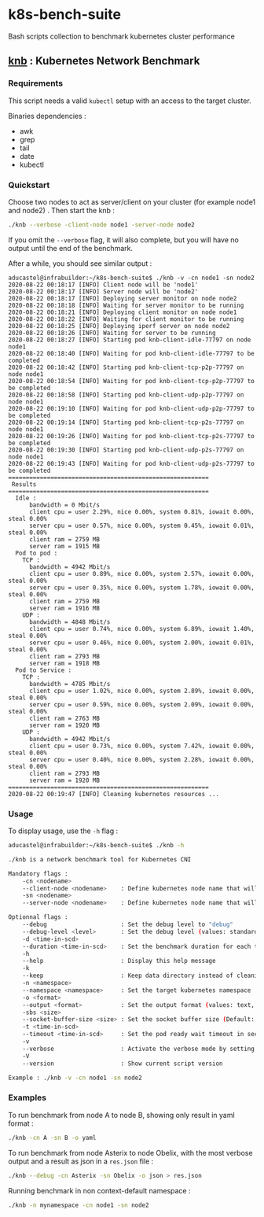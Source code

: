 # k8s-bench-suite
Bash scripts collection to benchmark kubernetes cluster performance

## [knb](knb) : Kubernetes Network Benchmark

### Requirements

This script needs a valid `kubectl` setup with an access to the target cluster.

Binaries dependencies :

- awk
- grep
- tail
- date
- kubectl

### Quickstart

Choose two nodes to act as server/client on your cluster (for example node1 and node2) . Then start the knb : 

```bash
./knb --verbose -client-node node1 -server-node node2
```

If you omit the `--verbose` flag, it will also complete, but you will have no output until the end of the benchmark.

After a while, you should see similar output :

```
aducastel@infrabuilder:~/k8s-bench-suite$ ./knb -v -cn node1 -sn node2
2020-08-22 00:18:17 [INFO] Client node will be 'node1'
2020-08-22 00:18:17 [INFO] Server node will be 'node2'
2020-08-22 00:18:17 [INFO] Deploying server monitor on node node2
2020-08-22 00:18:18 [INFO] Waiting for server monitor to be running
2020-08-22 00:18:21 [INFO] Deploying client monitor on node node1
2020-08-22 00:18:22 [INFO] Waiting for client monitor to be running
2020-08-22 00:18:25 [INFO] Deploying iperf server on node node2
2020-08-22 00:18:26 [INFO] Waiting for server to be running
2020-08-22 00:18:27 [INFO] Starting pod knb-client-idle-77797 on node node1
2020-08-22 00:18:40 [INFO] Waiting for pod knb-client-idle-77797 to be completed
2020-08-22 00:18:42 [INFO] Starting pod knb-client-tcp-p2p-77797 on node node1
2020-08-22 00:18:54 [INFO] Waiting for pod knb-client-tcp-p2p-77797 to be completed
2020-08-22 00:18:58 [INFO] Starting pod knb-client-udp-p2p-77797 on node node1
2020-08-22 00:19:10 [INFO] Waiting for pod knb-client-udp-p2p-77797 to be completed
2020-08-22 00:19:14 [INFO] Starting pod knb-client-tcp-p2s-77797 on node node1
2020-08-22 00:19:26 [INFO] Waiting for pod knb-client-tcp-p2s-77797 to be completed
2020-08-22 00:19:30 [INFO] Starting pod knb-client-udp-p2s-77797 on node node1
2020-08-22 00:19:43 [INFO] Waiting for pod knb-client-udp-p2s-77797 to be completed
=========================================================
 Results
=========================================================
  Idle :
      bandwidth = 0 Mbit/s
      client cpu = user 2.29%, nice 0.00%, system 0.81%, iowait 0.00%, steal 0.00%
      server cpu = user 0.57%, nice 0.00%, system 0.45%, iowait 0.01%, steal 0.00%
      client ram = 2759 MB
      server ram = 1915 MB
  Pod to pod :
    TCP :
      bandwidth = 4942 Mbit/s
      client cpu = user 0.89%, nice 0.00%, system 2.57%, iowait 0.00%, steal 0.00%
      server cpu = user 0.35%, nice 0.00%, system 1.78%, iowait 0.00%, steal 0.00%
      client ram = 2759 MB
      server ram = 1916 MB
    UDP :
      bandwidth = 4848 Mbit/s
      client cpu = user 0.74%, nice 0.00%, system 6.89%, iowait 1.40%, steal 0.00%
      server cpu = user 0.46%, nice 0.00%, system 2.00%, iowait 0.01%, steal 0.00%
      client ram = 2793 MB
      server ram = 1918 MB
  Pod to Service :
    TCP :
      bandwidth = 4785 Mbit/s
      client cpu = user 1.02%, nice 0.00%, system 2.89%, iowait 0.00%, steal 0.00%
      server cpu = user 0.59%, nice 0.00%, system 2.09%, iowait 0.00%, steal 0.00%
      client ram = 2763 MB
      server ram = 1920 MB
    UDP :
      bandwidth = 4942 Mbit/s
      client cpu = user 0.73%, nice 0.00%, system 7.42%, iowait 0.00%, steal 0.00%
      server cpu = user 0.40%, nice 0.00%, system 2.28%, iowait 0.00%, steal 0.00%
      client ram = 2793 MB
      server ram = 1920 MB
=========================================================
2020-08-22 00:19:47 [INFO] Cleaning kubernetes resources ...
```

### Usage

To display usage, use the `-h` flag :

```bash
aducastel@infrabuilder:~/k8s-bench-suite$ ./knb -h

./knb is a network benchmark tool for Kubernetes CNI

Mandatory flags :
    -cn <nodename>
    --client-node <nodename>    : Define kubernetes node name that will host the client part
    -sn <nodename>
    --server-node <nodename>    : Define kubernetes node name that will host the server part

Optionnal flags :
    --debug                     : Set the debug level to "debug"
    --debug-level <level>       : Set the debug level (values: standard, warn, info, debug)
    -d <time-in-scd>
    --duration <time-in-scd>    : Set the benchmark duration for each test in seconds. (Default 10)
    -h
    --help                      : Display this help message
    -k
    --keep                      : Keep data directory instead of cleaning it (contains raw benchmark data)
    -n <namespace>
    --namespace <namespace>     : Set the target kubernetes namespace
    -o <format>
    --output <format>           : Set the output format (values: text, yaml, json)
    -sbs <size>
    --socket-buffer-size <size> : Set the socket buffer size (Default: 256K)
    -t <time-in-scd>
    --timeout <time-in-scd>     : Set the pod ready wait timeout in seconds. (Default 30)
    -v
    --verbose                   : Activate the verbose mode by setting debug-level to 'info'
    -V
    --version                   : Show current script version

Example : ./knb -v -cn node1 -sn node2
```

### Examples

To run benchmark from node A to node B, showing only result in yaml format :

```bash
./knb -cn A -sn B -o yaml
```

To run benchmark from node Asterix to node Obelix, with the most verbose output and a result as json in a `res.json` file :

```bash
./knb --debug -cn Asterix -sn Obelix -o json > res.json
```

Running benchmark in non context-default namespace :

```bash
./knb -n mynamespace -cn node1 -sn node2
```

